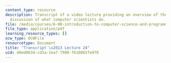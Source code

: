 ```yaml
---
content_type: resource
description: Transcript of a video lecture providing an overview of the course and
  discussion of what computer scientists do.
file: /media/courses/6-00-introduction-to-computer-science-and-programming-fall-2008/40ed863dcd3a1ea77980f610065fe970_6-00F08-L24.pdf
file_type: application/pdf
learning_resource_types: []
ocw_type: OCWFile
resourcetype: Document
title: "Transcript \u2013 Lecture 24"
uid: 40ed863d-cd3a-1ea7-7980-f610065fe970
---
```


